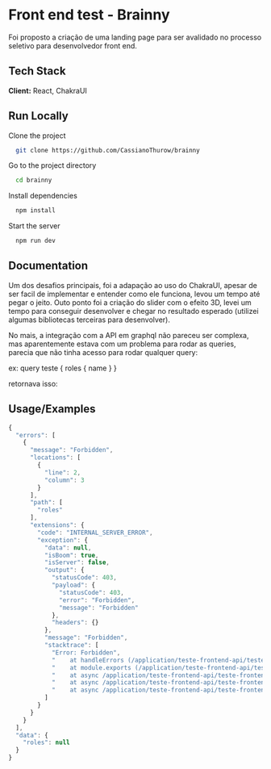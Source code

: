 
# Front end test - Brainny

Foi proposto a criação de uma landing page para ser avalidado no processo seletivo para desenvolvedor front end.

## Tech Stack

**Client:** React, ChakraUI



## Run Locally

Clone the project

```bash
  git clone https://github.com/CassianoThurow/brainny
```

Go to the project directory

```bash
  cd brainny
```

Install dependencies

```bash
  npm install
```

Start the server

```bash
  npm run dev
```


## Documentation

Um dos desafios principais, foi a adapação ao uso do ChakraUI, apesar de ser facil de implementar e entender como ele funciona, levou um tempo até pegar o jeito.
Outo ponto foi a criação do slider com o efeito 3D, levei um tempo para conseguir desenvolver e chegar no resultado esperado (utilizei algumas bibliotecas terceiras para desenvolver).

No mais, a integração com a API em graphql não pareceu ser complexa, mas aparentemente estava com um problema para rodar as queries, parecia que não tinha acesso para rodar qualquer query:

ex:
query teste {
roles {
name
}
}

retornava isso: 



## Usage/Examples

```javascript
{
  "errors": [
    {
      "message": "Forbidden",
      "locations": [
        {
          "line": 2,
          "column": 3
        }
      ],
      "path": [
        "roles"
      ],
      "extensions": {
        "code": "INTERNAL_SERVER_ERROR",
        "exception": {
          "data": null,
          "isBoom": true,
          "isServer": false,
          "output": {
            "statusCode": 403,
            "payload": {
              "statusCode": 403,
              "error": "Forbidden",
              "message": "Forbidden"
            },
            "headers": {}
          },
          "message": "Forbidden",
          "stacktrace": [
            "Error: Forbidden",
            "    at handleErrors (/application/teste-frontend-api/teste-frontend-api/node_modules/strapi-plugin-users-permissions/config/policies/permissions.js:92:28)",
            "    at module.exports (/application/teste-frontend-api/teste-frontend-api/node_modules/strapi-plugin-users-permissions/config/policies/permissions.js:79:12)",
            "    at async /application/teste-frontend-api/teste-frontend-api/node_modules/strapi-plugin-graphql/node_modules/strapi-utils/lib/policy.js:68:5",
            "    at async /application/teste-frontend-api/teste-frontend-api/node_modules/strapi-plugin-graphql/services/resolvers-builder.js:97:7",
            "    at async /application/teste-frontend-api/teste-frontend-api/node_modules/strapi-plugin-graphql/services/type-definitions.js:53:19"
          ]
        }
      }
    }
  ],
  "data": {
    "roles": null
  }
}
```

